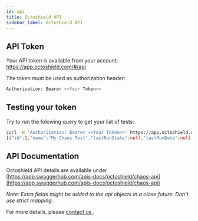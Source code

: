 ```yaml
---
id: api
title: Octoshield API
sidebar_label: Octoshield API
---
```


## API Token
Your API token is available from your account: https://app.octoshield.com/#/api

The token must be used as authorization header:

```bash
Authorization: Bearer <<Your Token>>
```
## Testing your token
Try to run the folowing query to get your list of tests:

```bash
curl -H 'Authorization: Bearer <<Your Token>>' https://app.octoshield.com/api/chaos-tests
[{"id":1,"name":"My Chaos Test","lastRunState":null,"lastRunDate":null,"lastRunDuration":null,"lastRunError":0,"env":"PREPROD","resourceDeleted":false}]
```

## API Documentation

Octoshield API details are available under [https://app.swaggerhub.com/apis-docs/octoshield/chaos-api](https://app.swaggerhub.com/apis-docs/octoshield/chaos-api)


*Note: Extra fields might be added to the api objects in a close future. Don't use strict mapping.* 

For more details, please [contact us ](../help.md).

